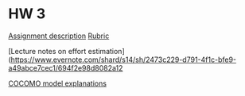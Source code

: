 HW 3
===

[Assignment description](http://www4.ncsu.edu/~tjmenzie/cs510/posts/hw3.html)
[Rubric](http://www4.ncsu.edu/~tjmenzie/cs510/posts/rubric4.html)

[Lecture notes on effort estimation](https://www.evernote.com/shard/s14/sh/2473c229-d791-4f1c-bfe9-a49abce7cec1/694f2e98d8082a12

[COCOMO model explanations](http://sunset.usc.edu/research/COCOMOII/expert_cocomo/drivers.html#FLEX)
